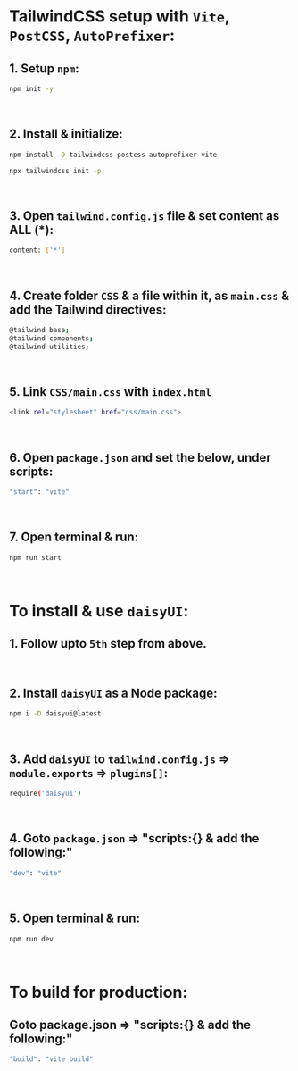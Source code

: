# TailwindCSS setup with `Vite`, `PostCSS`, `AutoPrefixer`:

## 1. Setup `npm`:
```bash
npm init -y
```
<br>

## 2. Install & initialize:
```bash
npm install -D tailwindcss postcss autoprefixer vite
```
```bash
npx tailwindcss init -p
```
<br>

## 3. Open `tailwind.config.js` file & set content as ALL (*):
```bash
content: ['*']
```
<br>

## 4. Create folder `CSS` & a file within it, as `main.css` & add the Tailwind directives:
```bash
@tailwind base;
@tailwind components;
@tailwind utilities;
```
<br>

## 5. Link `CSS/main.css` with `index.html`
```bash
<link rel="stylesheet" href="css/main.css">
```
<br>

## 6. Open `package.json` and set the below, under scripts:
```bash
"start": "vite"
```
<br>

## 7. Open terminal & run:
```bash
npm run start
```
<br>


# To install & use `daisyUI`:

## 1. Follow upto `5th` step from above.
<br>

## 2. Install `daisyUI` as a Node package:
```bash
npm i -D daisyui@latest
```
<br>

## 3. Add `daisyUI` to `tailwind.config.js` => `module.exports` => `plugins[]`:
```bash
require('daisyui')
```
<br>

## 4. Goto `package.json` => "scripts:{} & add the following:"
```bash
"dev": "vite"
```
<br>

## 5. Open terminal & run:
```bash
npm run dev
```
<br>


# To build for production:

## Goto package.json => "scripts:{} & add the following:"
```bash
"build": "vite build"
```